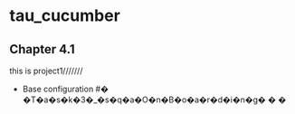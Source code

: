 # tau_cucumber

## Chapter 4.1
this is project1///////

* Base configuration
#� �T�a�s�k�3�_�s�q�a�O�n�B�o�a�r�d�i�n�g�
�
�
